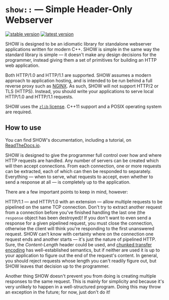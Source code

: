 # `show::` — Simple Header-Only Webserver

[![stable version](https://img.shields.io/github/release/JadeMatrix/SHOW.svg?label=stable)](https://github.com/JadeMatrix/SHOW/releases/latest)
[![latest version](https://img.shields.io/github/release/JadeMatrix/SHOW/all.svg?label=latest)](https://github.com/JadeMatrix/SHOW/releases)

SHOW is designed to be an idiomatic library for standalone webserver applications written for modern C++.  SHOW is simple in the same way the standard library is simple — it doesn't make any design decisions for the programmer, instead giving them a set of primitives for building an HTTP web application.

Both HTTP/1.0 and HTTP/1.1 are supported.  SHOW assumes a modern approach to application hosting, and is intended to be run behind a full reverse proxy such as [NGINX](https://nginx.org/).  As such, SHOW will not support HTTP/2 or TLS (HTTPS).  Instead, you should write your applications to serve local HTTP/1.0 and HTTP/1.1 requests.

SHOW uses the [`zlib` license](LICENSE).  C++11 support and a POSIX operating system are required.

## How to use

You can find SHOW's documentation, including a tutorial, on [ReadTheDocs.io](http://show-cpp.readthedocs.io/).

SHOW is designed to give the programmer full control over how and where HTTP requests are handled.  Any number of servers can be created which will then accept connections.  From each connection, one or more requests can be extracted, each of which can then be responded to separately.  Everything — when to serve, what requests to accept, even whether to send a response at all — is completely up to the application.

There are a few important points to keep in mind, however:

HTTP/1.1 — and HTTP/1.0 with an extension — allow multiple requests to be pipelined on the same TCP connection.  Don't try to extract another request from a connection before you've finished handling the last one (the `response` object has been destroyed)!  If you don't want to even send a response for a given pipelined request, you must close the connection, otherwise the client will think you're responding to the first unanswered request.  SHOW can't know with certainty where on the connection one request ends and another starts — it's just the nature of pipelined HTTP.  Sure, the *Content-Length* header could be used, and [chunked transfer encoding](https://en.wikipedia.org/wiki/Chunked_transfer_encoding) has well-established semantics, but if neither are used it is up to your application to figure out the end of the request's content.  In general, you should reject requests whose length you can't readily figure out, but SHOW leaves that decision up to the programmer.

Another thing SHOW doesn't prevent you from doing is creating multiple responses to the same request.  This is mainly for simplicity and because it's very unlikely to happen in a well-structured program.  Doing this may throw an exception in the future; for now, just don't do it!
